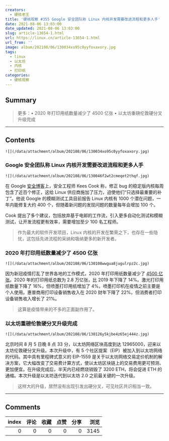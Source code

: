 ```yaml
---
creators:
  - 硬核老王
title: '硬核观察 #355 Google 安全团队称 Linux 内核开发需要改进流程和更多人手'
date: 2021-08-06 13:03:00
date_updated: 2021-08-06 13:03:00
slug: article-13654-1.html
url: https://linux.cn/article-13654-1.html
url_from: ''
image: album/202108/06/130034xo95c0yyfoxaxory.jpg
tags:
  - linux
  - 以太坊
  - 内核
  - 打印纸
categories:
  - 硬核观察
---
```


## Summary

> 更多：• 2020 年打印用纸数量减少了 4500 亿张 • 以太坊重磅伦敦硬分叉升级完成

***

<!-- more -->

## Contents

`![](/data/attachment/album/202108/06/130034xo95c0yyfoxaxory.jpg)`

### Google 安全团队称 Linux 内核开发需要改进流程和更多人手

`![](/data/attachment/album/202108/06/130046f2wt2cmeqet2thqf.jpg)`

在 Google [安全博客](https://security.googleblog.com/2021/08/linux-kernel-security-done-right.html)上，安全工程师 Kees Cook 称，修正 bug 的稳定版内核每周包含了近百个修正，这给 Linux 供应商施加了压力，迫使他们“只选择最重要的补丁”。他说 Google 的模糊测试工具目前报告 Linux 内核有 1000 个潜在问题，一年内能修复大约 400 个，但随着新问题的发现问题的数量每年会增加 100 个。

Cook 提出了多个建议，包括放弃基于电邮的工作流，引入更多自动化测试和模糊测试，让开发流程更有效率，需要增加至少 100 名工程师。

> 
> 作为最大的软件开发项目，Linux 内核的开发在繁荣之下，也存在一些隐忧，这包括先进流程的采纳和吸纳更多的新开发者。
> 
> 
> 

### 2020 年打印用纸数量减少了 4500 亿张

`![](/data/attachment/album/202108/06/130108wwgua8jugulrpz2c.jpg)`

因为新冠疫情打乱了世界各地的工作模式，2020 年打印用纸数量减少了 [4500 亿张](https://www.theregister.com/2021/08/05/idc_pages_printed_in_2020/)。2020 年的打印用纸总数为 2.8 万亿张，比 2019 年下降了 14%。激光打印用纸数量下降了 16%，但喷墨打印用纸增加了 4%，喷墨打印机在疫情之前主要是个人使用。惠普商用打印设备销售收入在 2020 财年下降了 22%，但消费者打印设备销售收入增长了 21%。

> 
> 这算是疫情带来的不多的正面副作用了。
> 
> 
> 

### 以太坊重磅伦敦硬分叉升级完成

`![](/data/attachment/album/202108/06/130126y5kjbe4z65ej444z.jpg)`

北京时间 8 月 5 日晚 8 点 33 分，以太坊网络区块高度到达 12965000，迎来以太坊伦敦硬分叉升级。本次升级中，有 5 个社区提案（EIP）被加入到以太坊网络的代码。其中具有里程碑式意义的 EIP-1559 是关于以太坊网络交易定价机制的解决方案，它大幅改变了交易费计算方式，使以太坊区块链上的交易费用更可预测、更加便宜。在升级完成后，半天内已经燃烧销毁了 3200 ETH，将会促进 ETH 的通缩。本次升级是以太坊迭代到以太坊 2.0 之前最关键的一次升级。

> 
> 这样大的升级，居然没有出现引发出硬分叉，可见社区共识相当一致。
> 
> 
>

***

## Comments


|   index |   评论 |   收藏 |   点赞 |   分享 |   浏览 |
|--------:|-------:|-------:|-------:|-------:|-------:|
|       0 |      0 |      0 |      0 |      0 |   3145 |
